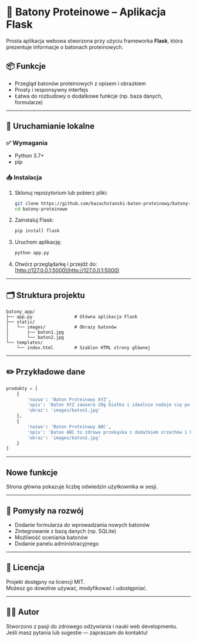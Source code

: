 # 🥜 Batony Proteinowe – Aplikacja Flask

Prosta aplikacja webowa stworzona przy użyciu frameworka **Flask**, która prezentuje informacje o batonach proteinowych.

## 📦 Funkcje

- Przegląd batonów proteinowych z opisem i obrazkiem  
- Prosty i responsywny interfejs  
- Łatwa do rozbudowy o dodatkowe funkcje (np. baza danych, formularze)

---

## 🚀 Uruchamianie lokalne

### ✅ Wymagania

- Python 3.7+
- pip

### 📥 Instalacja

1. Sklonuj repozytorium lub pobierz pliki:

    ```bash
    git clone https://github.com/kazachstanski-baton-proteinowy/batony-proteinowe.git
    cd batony-proteinowe
    ```

2. Zainstaluj Flask:

    ```bash
    pip install flask
    ```

3. Uruchom aplikację:

    ```bash
    python app.py
    ```

4. Otwórz przeglądarkę i przejdź do:  
   [http://127.0.0.1:5000](http://127.0.0.1:5000)

---

## 🗂 Struktura projektu

```
batony_app/
├── app.py                # Główna aplikacja Flask
├── static/
│   └── images/           # Obrazy batonów
│       ├── baton1.jpg
│       └── baton2.jpg
└── templates/
    └── index.html        # Szablon HTML strony głównej
```

---

## ✏️ Przykładowe dane

```python
produkty = [
    {
        'nazwa': 'Baton Proteinowy XYZ',
        'opis': 'Baton XYZ zawiera 20g białka i idealnie nadaje się po treningu.',
        'obraz': 'images/baton1.jpg'
    },
    {
        'nazwa': 'Baton Proteinowy ABC',
        'opis': 'Baton ABC to zdrowa przekąska z dodatkiem orzechów i kakao.',
        'obraz': 'images/baton2.jpg'
    }
]
```
---
## Nowe funkcje

Strona główna pokazuje liczbę odwiedzin użytkownika w sesji.

---

## 🔧 Pomysły na rozwój

- Dodanie formularza do wprowadzania nowych batonów  
- Zintegrowanie z bazą danych (np. SQLite)  
- Możliwość oceniania batonów  
- Dodanie panelu administracyjnego  

---

## 📄 Licencja

Projekt dostępny na licencji MIT.  
Możesz go dowolnie używać, modyfikować i udostępniać.

---

## 👨‍💻 Autor

Stworzono z pasji do zdrowego odżywiania i nauki web developmentu.  
Jeśli masz pytania lub sugestie — zapraszam do kontaktu!
